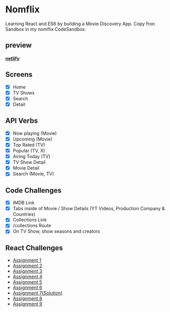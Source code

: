 # Nomflix

Learning React and ES6 by building a Movie Discovery App.
Copy fron Sandbox in my nomflix CodeSandbox.

## preview

#### [netlify](https://loving-jackson-f2e3a7.netlify.app)

## Screens

- [x] Home
- [x] TV Shows
- [x] Search
- [x] Detail

## API Verbs

- [x] Now playing (Movie)
- [x] Upcoming (Movie)
- [x] Top Rated (TV)
- [x] Popular (TV, X)
- [x] Airing Today (TV)
- [x] TV Show Detail
- [x] Movie Detail
- [x] Search (Movie, TV)

## Code Challenges

- [x] IMDB Link
- [x] Tabs inside of Movie / Show Details (YT Videos, Production Company & Countries)
- [x] Collections Link
- [x] /collections Route
- [x] On TV Show, show seasons and creators

## React Challenges

- [Assignment 1](https://codesandbox.io/s/day-one-blueprint-forked-7pie6)
- [Assignment 2](https://codesandbox.io/s/day-two-blueprint-forked-bcluk)
- [Assignment 3](https://codesandbox.io/s/day-three-blueprint-forked-e93k1)
- [Assignment 4](https://codesandbox.io/s/day-four-boilerplate-forked-jqhuy)
- [Assignment 5](https://codesandbox.io/s/day-five-blueprint-forked-y1cm5)
- [Assignment 6](https://codesandbox.io/s/day-six-solution-forked-cznu3)
- [Assignment 7(Solution)](https://codesandbox.io/s/day-ten-solution-forked-1r39d)
- [Assignment 8](https://codesandbox.io/s/day-eight-solution-forked-bp05n)
- [Assignment 9](https://codesandbox.io/s/day-seven-blueprint-forked-pmvc7)

